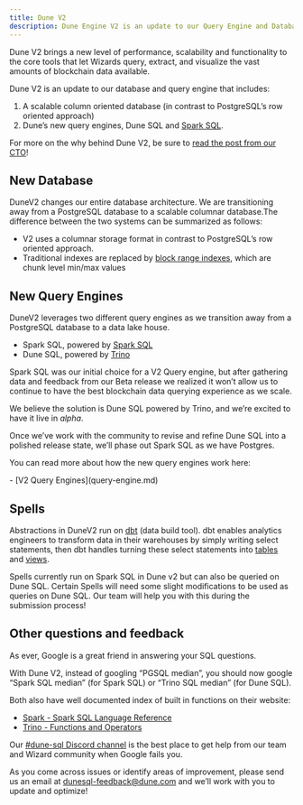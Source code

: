 ```yaml
---
title: Dune V2
description: Dune Engine V2 is an update to our Query Engine and Database that brings a new level of performance, scalability and functionality to the core tools that enable Wizards to query, extract, and visualize blockchain data.
---
```


Dune V2 brings a new level of performance, scalability and functionality to the core tools that let Wizards query, extract, and visualize the vast amounts of blockchain data available.

Dune V2 is an update to our database and query engine that includes:

1. A scalable column oriented database (in contrast to PostgreSQL’s row oriented approach)
2. Dune’s new query engines, Dune SQL and [Spark SQL](https://spark.apache.org/docs/latest/sql-programming-guide.html).

For more on the why behind Dune V2, be sure to [read the post from our CTO](https://dune.com/blog/introducing-dune-sql)!

## New Database

DuneV2 changes our entire database architecture. We are transitioning away from a PostgreSQL database to a scalable columnar database.The difference between the two systems can be summarized as follows:

* V2 uses a columnar storage format in contrast to PostgreSQL’s row oriented approach.
* Traditional indexes are replaced by [block range indexes](https://en.wikipedia.org/wiki/Block_Range_Index), which are chunk level min/max values

## New Query Engines

DuneV2 leverages two different query engines as we transition away from a PostgreSQL database to a data lake house.

* Spark SQL, powered by [Spark SQL](https://spark.apache.org/docs/latest/sql-programming-guide.html)
* Dune SQL, powered by [Trino](https://trino.io/)

Spark SQL was our initial choice for a V2 Query engine, but after gathering data and feedback from our Beta release we realized it won’t allow us to continue to have the best blockchain data querying experience as we scale.

We believe the solution is Dune SQL powered by Trino, and we’re excited to have it live in *alpha*.

Once we’ve work with the community to revise and refine Dune SQL into a polished release state, we’ll phase out Spark SQL as we have Postgres.

You can read more about how the new query engines work here:

<div class="cards grid" markdown>
- [V2 Query Engines](query-engine.md)
</div>

## Spells

Abstractions in DuneV2 run on [dbt](https://docs.getdbt.com/docs/introduction) (data build tool). dbt enables analytics engineers to transform data in their warehouses by simply writing select statements, then dbt handles turning these select statements into [tables](https://docs.getdbt.com/terms/table) and [views](https://docs.getdbt.com/terms/view).

Spells currently run on Spark SQL in Dune v2 but can also be queried on Dune SQL. Certain Spells will need some slight modifications to be used as queries on Dune SQL. Our team will help you with this during the submission process!

## Other questions and feedback

As ever, Google is a great friend in answering your SQL questions.

With Dune V2, instead of googling “PGSQL median”, you should now google “Spark SQL median” (for Spark SQL) or “Trino SQL median” (for Dune SQL). 

Both also have well documented index of built in functions on their website:

* [Spark - Spark SQL Language Reference](https://spark.apache.org/docs/latest/sql-programming-guide.html)
* [Trino - Functions and Operators](https://trino.io/docs/current/functions.html)

Our [#dune-sql Discord channel](https://discord.com/channels/757637422384283659/1051871389432422491) is the best place to get help from our team and Wizard community when Google fails you.

As you come across issues or identify areas of improvement, please send us an email at [dunesql-feedback@dune.com](mailto:dunesql-feedback@dune.com) and we’ll work with you to update and optimize!